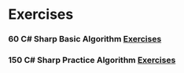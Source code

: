 # Exercises

### 60 C# Sharp Basic Algorithm [Exercises](https://github.com/apitoriadev/150Exercises/60Excercises.md)

### 150 C# Sharp Practice Algorithm [Exercises](https://github.com/apitoriadev/150Exercises/150Excercises.md)